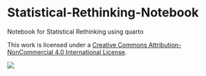 # Statistical-Rethinking-Notebook

Notebook for Statistical Rethinking using quarto

This work is licensed under a [Creative Commons Attribution-NonCommercial 4.0 International License](https://creativecommons.org/licenses/by-nc/4.0/).

[![](http://mirrors.creativecommons.org/presskit/buttons/88x31/svg/by-nc.svg)](https://creativecommons.org/licenses/by-nc/4.0/)
